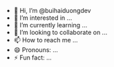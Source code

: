 - 👋 Hi, I’m @buihaiduongdev
- 👀 I’m interested in ...
- 🌱 I’m currently learning ...
- 💞️ I’m looking to collaborate on ...
- 📫 How to reach me ...
- 😄 Pronouns: ...
- ⚡ Fun fact: ...

<!---
buihaiduongdev/buihaiduongdev is a ✨ special ✨ repository because its `README.md` (this file) appears on your GitHub profile.
You can click the Preview link to take a look at your changes.
--->
